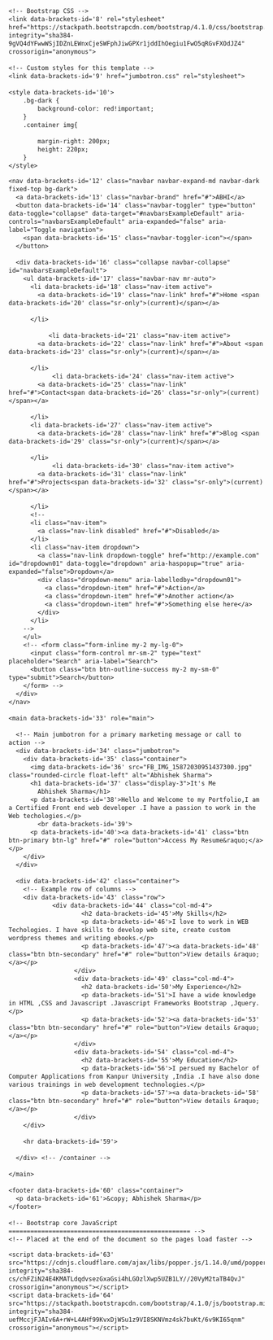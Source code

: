  <title data-brackets-id='7'>Abhishek Sharma</title>

    <!-- Bootstrap CSS -->
    <link data-brackets-id='8' rel="stylesheet" href="https://stackpath.bootstrapcdn.com/bootstrap/4.1.0/css/bootstrap.min.css" integrity="sha384-9gVQ4dYFwwWSjIDZnLEWnxCjeSWFphJiwGPXr1jddIhOegiu1FwO5qRGvFXOdJZ4" crossorigin="anonymous">

    <!-- Custom styles for this template -->
    <link data-brackets-id='9' href="jumbotron.css" rel="stylesheet">

    <style data-brackets-id='10'>
        .bg-dark {
            background-color: red!important;
        }
        .container img{
          
            margin-right: 200px;
            height: 220px;    
        }
    </style>

  </head>

  <body data-brackets-id='11'>

    <nav data-brackets-id='12' class="navbar navbar-expand-md navbar-dark fixed-top bg-dark">
      <a data-brackets-id='13' class="navbar-brand" href="#">ABHI</a>
      <button data-brackets-id='14' class="navbar-toggler" type="button" data-toggle="collapse" data-target="#navbarsExampleDefault" aria-controls="navbarsExampleDefault" aria-expanded="false" aria-label="Toggle navigation">
        <span data-brackets-id='15' class="navbar-toggler-icon"></span>
      </button>

      <div data-brackets-id='16' class="collapse navbar-collapse" id="navbarsExampleDefault">
        <ul data-brackets-id='17' class="navbar-nav mr-auto">
          <li data-brackets-id='18' class="nav-item active">
            <a data-brackets-id='19' class="nav-link" href="#">Home <span data-brackets-id='20' class="sr-only">(current)</span></a>
              
          </li>
         
               <li data-brackets-id='21' class="nav-item active">
            <a data-brackets-id='22' class="nav-link" href="#">About <span data-brackets-id='23' class="sr-only">(current)</span></a>
              
          </li>
                <li data-brackets-id='24' class="nav-item active">
            <a data-brackets-id='25' class="nav-link" href="#">Contact<span data-brackets-id='26' class="sr-only">(current)</span></a>
              
          </li>
          <li data-brackets-id='27' class="nav-item active">
            <a data-brackets-id='28' class="nav-link" href="#">Blog <span data-brackets-id='29' class="sr-only">(current)</span></a>
              
          </li>
                <li data-brackets-id='30' class="nav-item active">
            <a data-brackets-id='31' class="nav-link" href="#">Projects<span data-brackets-id='32' class="sr-only">(current)</span></a>
              
          </li>
          <!-- 
          <li class="nav-item">
            <a class="nav-link disabled" href="#">Disabled</a>
          </li>
          <li class="nav-item dropdown">
            <a class="nav-link dropdown-toggle" href="http://example.com" id="dropdown01" data-toggle="dropdown" aria-haspopup="true" aria-expanded="false">Dropdown</a>
            <div class="dropdown-menu" aria-labelledby="dropdown01">
              <a class="dropdown-item" href="#">Action</a>
              <a class="dropdown-item" href="#">Another action</a>
              <a class="dropdown-item" href="#">Something else here</a>
            </div>
          </li>
        -->
        </ul>
        <!-- <form class="form-inline my-2 my-lg-0">
          <input class="form-control mr-sm-2" type="text" placeholder="Search" aria-label="Search">
          <button class="btn btn-outline-success my-2 my-sm-0" type="submit">Search</button>
        </form> -->
      </div>
    </nav>

    <main data-brackets-id='33' role="main">

      <!-- Main jumbotron for a primary marketing message or call to action -->
      <div data-brackets-id='34' class="jumbotron">
        <div data-brackets-id='35' class="container">
          <img data-brackets-id='36' src="FB_IMG_15872030951437300.jpg" class="rounded-circle float-left" alt="Abhishek Sharma">
          <h1 data-brackets-id='37' class="display-3">It's Me
            Abhishek Sharma</h1>
          <p data-brackets-id='38'>Hello and Welcome to my Portfolio,I am a Certified Front end web developer .I have a passion to work in the Web techologies.</p>
            <br data-brackets-id='39'>
          <p data-brackets-id='40'><a data-brackets-id='41' class="btn btn-primary btn-lg" href="#" role="button">Access My Resume&raquo;</a></p>
        </div>
      </div>

      <div data-brackets-id='42' class="container">
        <!-- Example row of columns -->
        <div data-brackets-id='43' class="row">
                <div data-brackets-id='44' class="col-md-4">
                        <h2 data-brackets-id='45'>My Skills</h2>
                        <p data-brackets-id='46'>I love to work in WEB Techologies. I have skills to develop web site, create custom wordpress themes and writing ebooks.</p>
                        <p data-brackets-id='47'><a data-brackets-id='48' class="btn btn-secondary" href="#" role="button">View details &raquo;</a></p>
                      </div>
                      <div data-brackets-id='49' class="col-md-4">
                        <h2 data-brackets-id='50'>My Experience</h2>
                        <p data-brackets-id='51'>I have a wide knowledge in HTML ,CSS and Javascript .Javascript Frameworks Bootstrap ,Jquery.</p>
                        <p data-brackets-id='52'><a data-brackets-id='53' class="btn btn-secondary" href="#" role="button">View details &raquo;</a></p>
                      </div>
                      <div data-brackets-id='54' class="col-md-4">
                        <h2 data-brackets-id='55'>My Education</h2>
                        <p data-brackets-id='56'>I persued my Bachelor of Computer Applications from Kanpur University ,India .I have also done various trainings in web development technologies.</p>
                        <p data-brackets-id='57'><a data-brackets-id='58' class="btn btn-secondary" href="#" role="button">View details &raquo;</a></p>
                      </div>
        </div>

        <hr data-brackets-id='59'>

      </div> <!-- /container -->

    </main>

    <footer data-brackets-id='60' class="container">
      <p data-brackets-id='61'>&copy; Abhishek Sharma</p>
    </footer>

    <!-- Bootstrap core JavaScript
    ================================================== -->
    <!-- Placed at the end of the document so the pages load faster -->
   <script data-brackets-id='62' src="https://code.jquery.com/jquery-3.3.1.slim.min.js" integrity="sha384-q8i/X+965DzO0rT7abK41JStQIAqVgRVzpbzo5smXKp4YfRvH+8abtTE1Pi6jizo" crossorigin="anonymous"></script>
    <script data-brackets-id='63' src="https://cdnjs.cloudflare.com/ajax/libs/popper.js/1.14.0/umd/popper.min.js" integrity="sha384-cs/chFZiN24E4KMATLdqdvsezGxaGsi4hLGOzlXwp5UZB1LY//20VyM2taTB4QvJ" crossorigin="anonymous"></script>
    <script data-brackets-id='64' src="https://stackpath.bootstrapcdn.com/bootstrap/4.1.0/js/bootstrap.min.js" integrity="sha384-uefMccjFJAIv6A+rW+L4AHf99KvxDjWSu1z9VI8SKNVmz4sk7buKt/6v9KI65qnm" crossorigin="anonymous"></script>

</body>
</html>
